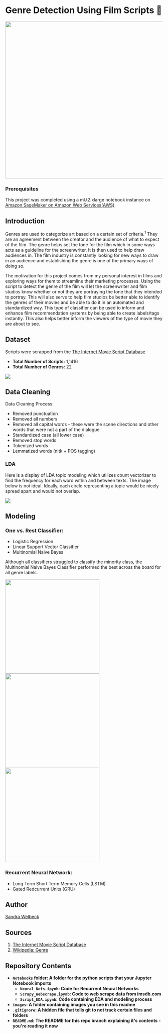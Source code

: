 <p align="center"> 
  
# Genre Detection Using Film Scripts :movie_camera: 
</p>

<p align="center">
  
<img src="images/film_genre_image.jpg" height = "500" width="800" />
</p>


### Prerequisites
This project was completed using a ml.t2.xlarge notebook instance on [Amazon SageMaker on Amazon Web Services(AWS)](https://aws.amazon.com/sagemaker/?nc2=h_ql_prod_ml_sm).

## Introduction
Genres are used to categorize art based on a certain set of criteria.<sup>1</sup> They are an agreement between the creator and the audience of what to expect of the film. The genre helps set the tone for the film which in some ways acts as a guideline for the screenwriter. It is then used to help draw audiences in. The film industry is constantly looking for new ways to draw in an audience and establishing the genre is one of the primary ways of doing so.

The motivation for this project comes from my personal interest in films and exploring ways for them to streamline their marketing processes. Using the script to detect the genre of the film will let the screenwriter and film studios know whether or not they are portraying the tone that they intended to portray. This will also serve to help film studios be better able to identify the genres of their movies and be able to do it in an automated and standardized way. This type of classifier can be used to inform and enhance film recommendation systems by being able to create labels/tags instantly. This also helps better inform the viewers of the type of movie they are about to see.


## Dataset
Scripts were scrapped from the [The Internet Movie Script Database](https://imsdb.com)
- **Total Number of Scripts:** 1,1416
- **Total Number of Genres:** 22

<img src="images/scripts_per_genre.png"/>

## Data Cleaning
Data Cleaning Process:
- Removed punctuation
- Removed all numbers
- Removed all capital words - these were the scene directions and other words that were not a part of the dialogue
- Standardized case (all lower case)
- Removed stop words 
- Tokenized words 
- Lemmatized words (nltk + POS tagging)

### LDA
Here is a display of LDA topic modeling which utilizes count vectorizer to find the frequency for each word within and between texts. The image below is not ideal. Ideally, each circle representing a topic would be nicely spread apart and would not overlap.

![](images/lda_topics.png)



## Modeling
### One vs. Rest Classifier:
   - Logistic Regression
   - Linear Support Vector Classifier
   - Multinomial Naive Bayes
   
Although all classifiers struggled to classify the minority class, the Multinomial Naive Bayes Classifier performed the best across the board for all genre labels.

<img src="images/cm_action.png" height = "300" width="300"/>
<img src="images/cm_drama.png" height = "300" width="300"/>
<img src="images/cm_fantasy.png" height = "300" width="300"/>

### Recurrent Neural Network:
   - Long Term Short Term Memory Cells (LSTM)
   - Gated Redcurrent Units (GRU)


## Author
[Sandra Welbeck](https://github.com/SWelbeck) <br>

## Sources
1. [The Internet Movie Script Database](https://imsdb.com) <br>
2. [Wikipedia: Genre](https://en.wikipedia.org/wiki/Genre) <b>

## Repository Contents
- `Notebooks` folder: A folder for the python scripts that your Jupyter Notebook imports
  - `Neural_Nets.ipynb`: Code for Recurrent Neural Networks
  - `Scrapy_Webscrape.ipynb`: Code to web scrape data from imsdb.com
  - `Script_EDA.ipynb`: Code containing EDA and modeling process
- `images`: A folder containing images you see in this readme
- `.gitignore`: A hidden file that tells git to not track certain files and folders
- `README.md`: The README for this repo branch explaining it's contents - you're reading it now
